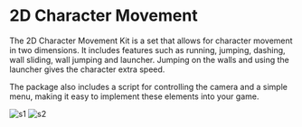 # 2D Character Movement

The 2D Character Movement Kit is a set that allows for character movement in two dimensions. It includes features such as running, jumping, dashing, wall sliding, wall jumping and launcher. Jumping on the walls and using the launcher gives the character extra speed.

The package also includes a script for controlling the camera and a simple menu, making it easy to implement these elements into your game.

![s1](https://github.com/ErZonnn/2DCharacterMovement/assets/134844982/fd863f07-aa7b-4be0-b211-82c1b80f8cf7)
![s2](https://github.com/ErZonnn/2DCharacterMovement/assets/134844982/08c66e49-aa28-4aa3-a839-5622d46d0407)
